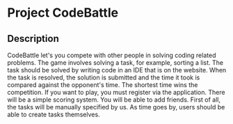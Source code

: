 # Project CodeBattle
## Description
CodeBattle let's you compete with other people in solving coding related problems. 
The game involves solving a task, for example, sorting a list. 
The task should be solved by writing code in an IDE that is on the website. 
When the task is resolved, the solution is submitted and the time it took is compared against the opponent's time. 
The shortest time wins the competition. If you want to play, you must register via the application. 
There will be a simple scoring system. You will be able to add friends. 
First of all, the tasks will be manually specified by us. 
As time goes by, users should be able to create tasks themselves.
